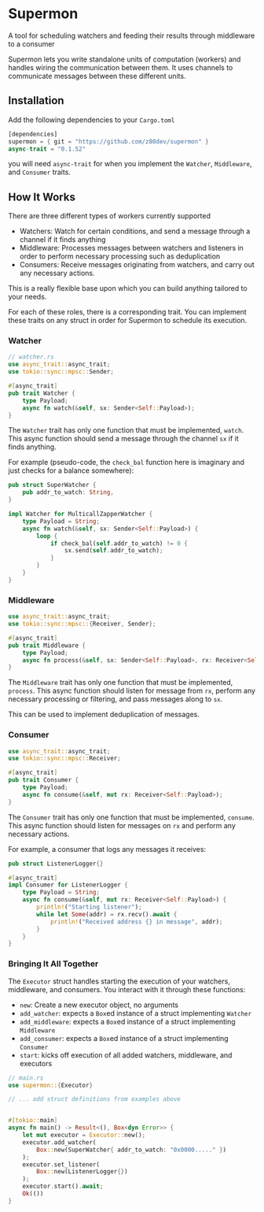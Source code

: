 # Supermon
A tool for scheduling watchers and feeding their results through middleware to a consumer

Supermon lets you write standalone units of computation (workers) and handles wiring the communication between them.
It uses channels to communicate messages between these different units.

## Installation

Add the following dependencies to your `Cargo.toml`

``` rust
[dependencies]
supermon = { git = "https://github.com/z80dev/supermon" }
async-trait = "0.1.52"
```

you will need `async-trait` for when you implement the `Watcher`, `Middleware`, and `Consumer` traits.

## How It Works

There are three different types of workers currently supported

- Watchers: Watch for certain conditions, and send a message through a channel if it finds anything
- Middleware: Processes messages between watchers and listeners in order to perform necessary processing such as deduplication
- Consumers: Receive messages originating from watchers, and carry out any necessary actions.

This is a really flexible base upon which you can build anything tailored to your needs.

For each of these roles, there is a corresponding trait. You can implement these traits on any struct in order for Supermon to schedule its execution.

### Watcher

``` rust
// watcher.rs
use async_trait::async_trait;
use tokio::sync::mpsc::Sender;

#[async_trait]
pub trait Watcher {
    type Payload;
    async fn watch(&self, sx: Sender<Self::Payload>);
}
```

The `Watcher` trait has only one function that must be implemented, `watch`. This async function should send a message through the channel `sx` if it finds anything.

For example (pseudo-code, the `check_bal` function here is imaginary and just checks for a balance somewhere):

``` rust
pub struct SuperWatcher {
    pub addr_to_watch: String,
}

impl Watcher for MulticallZapperWatcher {
    type Payload = String;
    async fn watch(&self, sx: Sender<Self::Payload>) {
        loop {
            if check_bal(self.addr_to_watch) != 0 {
                sx.send(self.addr_to_watch);
            }
        }
    }
}
```

### Middleware

``` rust
use async_trait::async_trait;
use tokio::sync::mpsc::{Receiver, Sender};

#[async_trait]
pub trait Middleware {
    type Payload;
    async fn process(&self, sx: Sender<Self::Payload>, rx: Receiver<Self::Payload>);
}
```

The `Middleware` trait has only one function that must be implemented, `process`. This async function should listen for message from `rx`, perform any necessary processing or filtering, and pass messages along to `sx`.

This can be used to implement deduplication of messages.

### Consumer

``` rust
use async_trait::async_trait;
use tokio::sync::mpsc::Receiver;

#[async_trait]
pub trait Consumer {
    type Payload;
    async fn consume(&self, mut rx: Receiver<Self::Payload>);
}

```

The `Consumer` trait has only one function that must be implemented, `consume`. This async function should listen for messages on `rx` and perform any necessary actions.

For example, a consumer that logs any messages it receives:

``` rust
pub struct ListenerLogger{}

#[async_trait]
impl Consumer for ListenerLogger {
    type Payload = String;
    async fn consume(&self, mut rx: Receiver<Self::Payload>) {
        println!("Starting listener");
        while let Some(addr) = rx.recv().await {
            println!("Received address {} in message", addr);
        }
    }
}
```

### Bringing It All Together

The `Executor` struct handles starting the execution of your watchers, middleware, and consumers. You interact with it through these functions:

- `new`: Create a new executor object, no arguments
- `add_watcher`: expects a `Box`ed instance of a struct implementing `Watcher`
- `add_middleware`: expects a `Box`ed instance of a struct implementing `Middleware`
- `add_consumer`: expects a `Box`ed instance of a struct implementing `Consumer`
- `start`: kicks off execution of all added watchers, middleware, and executors

``` rust
// main.rs
use supermon::{Executor}

// ... add struct definitions from examples above


#[tokio::main]
async fn main() -> Result<(), Box<dyn Error>> {
    let mut executor = Executor::new();
    executor.add_watcher(
        Box::new(SuperWatcher{ addr_to_watch: "0x0000....." })
    );
    executor.set_listener(
        Box::new(ListenerLogger{})
    );
    executor.start().await;
    Ok(())
}

```
